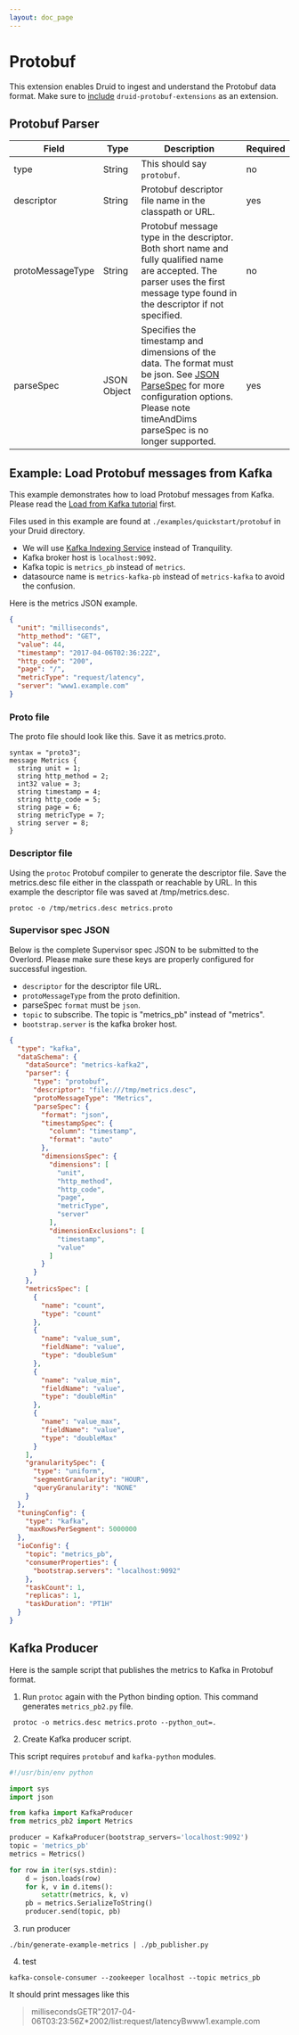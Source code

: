```yaml
---
layout: doc_page
---
```


# Protobuf

This extension enables Druid to ingest and understand the Protobuf data format. Make sure to [include](../../operations/including-extensions.html) `druid-protobuf-extensions` as an extension.

## Protobuf Parser


| Field | Type | Description | Required |
|-------|------|-------------|----------|
| type | String | This should say `protobuf`. | no |
| descriptor | String | Protobuf descriptor file name in the classpath or URL. | yes |
| protoMessageType | String | Protobuf message type in the descriptor.  Both short name and fully qualified name are accepted.  The parser uses the first message type found in the descriptor if not specified. | no |
| parseSpec | JSON Object | Specifies the timestamp and dimensions of the data.  The format must be json. See [JSON ParseSpec](../../ingestion/index.html) for more configuration options.  Please note timeAndDims parseSpec is no longer supported. | yes |

## Example: Load Protobuf messages from Kafka

This example demonstrates how to load Protobuf messages from Kafka.  Please read the [Load from Kafka tutorial](../../tutorials/tutorial-kafka.html) first.

Files used in this example are found at `./examples/quickstart/protobuf` in your Druid directory.

- We will use [Kafka Indexing Service](./kafka-ingestion.html) instead of Tranquility.
- Kafka broker host is `localhost:9092`.
- Kafka topic is `metrics_pb` instead of `metrics`.
- datasource name is `metrics-kafka-pb` instead of `metrics-kafka` to avoid the confusion.

Here is the metrics JSON example.

```json
{
  "unit": "milliseconds",
  "http_method": "GET",
  "value": 44,
  "timestamp": "2017-04-06T02:36:22Z",
  "http_code": "200",
  "page": "/",
  "metricType": "request/latency",
  "server": "www1.example.com"
}
```

### Proto file

The proto file should look like this.  Save it as metrics.proto.

```
syntax = "proto3";
message Metrics {
  string unit = 1;
  string http_method = 2;
  int32 value = 3;
  string timestamp = 4;
  string http_code = 5;
  string page = 6;
  string metricType = 7;
  string server = 8;
}
```

### Descriptor file

Using the `protoc` Protobuf compiler to generate the descriptor file.  Save the metrics.desc file either in the classpath or reachable by URL.  In this example the descriptor file was saved at /tmp/metrics.desc.

```
protoc -o /tmp/metrics.desc metrics.proto
```

### Supervisor spec JSON

Below is the complete Supervisor spec JSON to be submitted to the Overlord.
Please make sure these keys are properly configured for successful ingestion.

- `descriptor` for the descriptor file URL.
- `protoMessageType` from the proto definition.
- parseSpec `format` must be `json`.
- `topic` to subscribe.  The topic is "metrics_pb" instead of "metrics".
- `bootstrap.server` is the kafka broker host.

```json
{
  "type": "kafka",
  "dataSchema": {
    "dataSource": "metrics-kafka2",
    "parser": {
      "type": "protobuf",
      "descriptor": "file:///tmp/metrics.desc",
      "protoMessageType": "Metrics",
      "parseSpec": {
        "format": "json",
        "timestampSpec": {
          "column": "timestamp",
          "format": "auto"
        },
        "dimensionsSpec": {
          "dimensions": [
            "unit",
            "http_method",
            "http_code",
            "page",
            "metricType",
            "server"
          ],
          "dimensionExclusions": [
            "timestamp",
            "value"
          ]
        }
      }
    },
    "metricsSpec": [
      {
        "name": "count",
        "type": "count"
      },
      {
        "name": "value_sum",
        "fieldName": "value",
        "type": "doubleSum"
      },
      {
        "name": "value_min",
        "fieldName": "value",
        "type": "doubleMin"
      },
      {
        "name": "value_max",
        "fieldName": "value",
        "type": "doubleMax"
      }
    ],
    "granularitySpec": {
      "type": "uniform",
      "segmentGranularity": "HOUR",
      "queryGranularity": "NONE"
    }
  },
  "tuningConfig": {
    "type": "kafka",
    "maxRowsPerSegment": 5000000
  },
  "ioConfig": {
    "topic": "metrics_pb",
    "consumerProperties": {
      "bootstrap.servers": "localhost:9092"
    },
    "taskCount": 1,
    "replicas": 1,
    "taskDuration": "PT1H"
  }
}
```

## Kafka Producer

Here is the sample script that publishes the metrics to Kafka in Protobuf format.

1. Run `protoc` again with the Python binding option.  This command generates `metrics_pb2.py` file.
 ```
  protoc -o metrics.desc metrics.proto --python_out=.
 ```

2. Create Kafka producer script.

This script requires `protobuf` and `kafka-python` modules.

```python
#!/usr/bin/env python

import sys
import json

from kafka import KafkaProducer
from metrics_pb2 import Metrics

producer = KafkaProducer(bootstrap_servers='localhost:9092')
topic = 'metrics_pb'
metrics = Metrics()

for row in iter(sys.stdin):
    d = json.loads(row)
    for k, v in d.items():
        setattr(metrics, k, v)
    pb = metrics.SerializeToString()
    producer.send(topic, pb)
```

3. run producer

```
./bin/generate-example-metrics | ./pb_publisher.py
```

4. test

```
kafka-console-consumer --zookeeper localhost --topic metrics_pb
```

It should print messages like this
> millisecondsGETR"2017-04-06T03:23:56Z*2002/list:request/latencyBwww1.example.com
